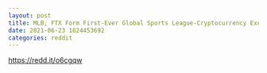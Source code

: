 ```yaml
--- 
layout: post 
title: MLB, FTX Form First-Ever Global Sports League-Cryptocurrency Exchange Partnership 
date: 2021-06-23 1624453692 
categories: reddit 
--- 
```

https://redd.it/o6cgqw